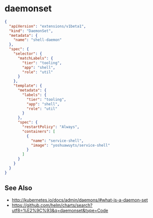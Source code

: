 # daemonset
```json
{
  "apiVersion": "extensions/v1beta1",
  "kind": "DaemonSet",
  "metadata": {
    "name": "shell-daemon"
  },
  "spec": {
    "selector": {
      "matchLabels": {
        "tier": "tooling",
        "app": "shell",
        "role": "util"
      }
    },
    "template": {
      "metadata": {
        "labels": {
          "tier": "tooling",
          "app": "shell",
          "role": "util"
        }
      },
      "spec": {
        "restartPolicy": "Always",
        "containers": [
          {
            "name": "service-shell",
            "image": "yoshuawuyts/service-shell"
          }
        ]
      }
    }
  }
}
```

## See Also
- http://kubernetes.io/docs/admin/daemons/#what-is-a-daemon-set
- https://github.com/helm/charts/search?utf8=%E2%9C%93&q=daemonset&type=Code
